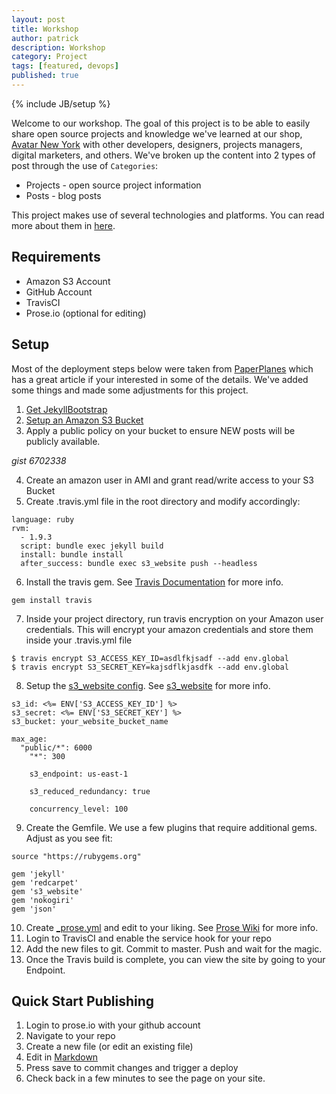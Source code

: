 ```yaml
---
layout: post
title: Workshop
author: patrick
description: Workshop
category: Project
tags: [featured, devops]
published: true
---
```


{% include JB/setup %}

Welcome to our workshop.  The goal of this project is to be able to easily share open source projects and knowledge we've learned at our shop, [Avatar New York](http://avatarnewyork.com) with other developers, designers, projects managers, digital marketers, and others.  We've broken up the content into 2 types of post through the use of `Categories`:

* Projects - open source project information
* Posts - blog posts

This project makes use of several technologies and platforms.  You can read more about them in [here](/post/jekyll_travisci_amazons3_ohmy).

## Requirements
* Amazon S3 Account
* GitHub Account
* TravisCI
* Prose.io (optional for editing)

## Setup
Most of the deployment steps below were taken from [PaperPlanes](http://www.paperplanes.de/2013/8/13/deploying-your-jekyll-blog-to-s3-with-travis-ci.html) which has a great article if your interested in some of the details.  We've added some things and made some adjustments for this project.

1. [Get JekyllBootstrap](http://jekyllbootstrap.com/)
2. [Setup an Amazon S3 Bucket](http://docs.aws.amazon.com/AmazonS3/latest/dev/website-hosting-custom-domain-walkthrough.html)
3. Apply a public policy on your bucket to ensure NEW posts will be publicly available.

*gist 6702338*

4. Create an amazon user in AMI and grant read/write access to your S3 Bucket
5. Create .travis.yml file in the root directory and modify accordingly:

```
language: ruby
rvm:
  - 1.9.3
  script: bundle exec jekyll build
  install: bundle install
  after_success: bundle exec s3_website push --headless
```

6. Install the travis gem.  See [Travis Documentation](http://about.travis-ci.org/docs/user/encryption-keys/) for more info.

`gem install travis`

7. Inside your project directory, run travis encryption on your Amazon user credentials.  This will encrypt your amazon credentials and store them inside your .travis.yml file

```
$ travis encrypt S3_ACCESS_KEY_ID=asdlfkjsadf --add env.global
$ travis encrypt S3_SECRET_KEY=kajsdflkjasdfk --add env.global
```

8. Setup the [s3_website config](https://github.com/laurilehmijoki/s3_website).  See [s3_website](https://github.com/laurilehmijoki/s3_website) for more info.

```
s3_id: <%= ENV['S3_ACCESS_KEY_ID'] %>
s3_secret: <%= ENV['S3_SECRET_KEY'] %>
s3_bucket: your_website_bucket_name

max_age:
  "public/*": 6000
    "*": 300

	s3_endpoint: us-east-1

	s3_reduced_redundancy: true

	concurrency_level: 100
```

9. Create the Gemfile.  We use a few plugins that require additional gems.  Adjust as you see fit:

```
source "https://rubygems.org"

gem 'jekyll'
gem 'redcarpet'
gem 's3_website'
gem 'nokogiri'
gem 'json'
```

10. Create [_prose.yml](https://github.com/avatarnewyork/avatarnewyork.github.com/blob/master/_prose.yml) and edit to your liking.  See [Prose Wiki](https://github.com/prose/prose/wiki/Prose-Configuration) for more info.
11. Login to TravisCI and enable the service hook for your repo
12. Add the new files to git.  Commit to master.  Push and wait for the magic.
13. Once the Travis build is complete, you can view the site by going to your Endpoint.

## Quick Start Publishing
1. Login to prose.io with your github account
2. Navigate to your repo
3. Create a new file (or edit an existing file)
4. Edit in [Markdown](http://github.github.com/github-flavored-markdown/)
4. Press save to commit changes and trigger a deploy
5. Check back in a few minutes to see the page on your site.
